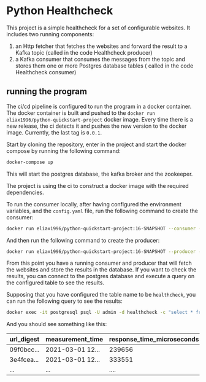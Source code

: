 # Python Healthcheck

This project is a simple healthcheck for a set of configurable websites.
It includes two running components:

1. an Http fetcher that fetches the websites and forward the result to a Kafka topic (called in the code Healthcheck
   producer)
2. a Kafka consumer that consumes the messages from the topic and stores them one or more Postgres database tables (
   called in the code Healthcheck consumer)

## running the program

The ci/cd pipeline is configured to run the program in a docker container.
The docker container is built and pushed to the `docker run eliax1996/python-quickstart-project` docker image.
Every time there is a new release, the ci detects it and pushes the new version to the docker image.
Currently, the last tag is `0.0.1`.

Start by cloning the repository, enter in the project and start the docker compose by running the following command:

```bash
docker-compose up
```

This will start the postgres database, the kafka broker and the zookeeper.

The project is using the ci to construct a docker image with the required dependencies.

To run the consumer locally, after having configured the environment variables, and the `config.yaml` file, run the
following command to create the consumer:

```bash
docker run eliax1996/python-quickstart-project:16-SNAPSHOT --consumer -c config.yaml
```

And then run the following command to create the producer:

```bash
docker run eliax1996/python-quickstart-project:16-SNAPSHOT --producer -c config.yaml
```

From this point you have a running consumer and producer that will fetch the websites and store the results in the
database.
If you want to check the results, you can connect to the postgres database and execute a query on the configured table
to see the results.

Supposing that you have configured the table name to be `healthcheck`, you can run the following query to see the
results:

```bash
docker exec -it postgresql psql -U admin -d healthcheck -c "select * from healthcheck"
```

And you should see something like this:

| url_digest | measurement_time | response_time_microseconds | uri   | status_code | regex_present | regex_match |
|------------|------------------|----------------------------|-------|-------------|---------------|-------------|
| 09f0bcc... | 2021-03-01 12... | 239656                     | ww... | 200         | f             |             |
| 3e4fcea... | 2021-03-01 12... | 333551                     | ww... | 200         | y             | y           |
| ...        | ...              | ....                       | ...   | ...         | ...           | ...         |

